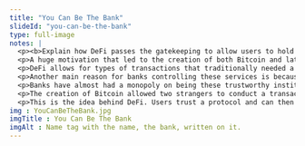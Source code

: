 ```yaml
--- 
title: "You Can Be The Bank"
slideId: "you-can-be-the-bank"
type: full-image
notes: |
  <p><b>Explain how DeFi passes the gatekeeping to allow users to hold roles that were traditionally restricted to banks. Discuss how a third party institution can create the trust needed to complete financial transactions, the tradeoff being the extra expense taken by banks for their services.</b></p>
  <p>A huge motivation that led to the creation of both Bitcoin and later DeFi has been the desire to circumvent unfair gatekeeping institutions, in this case, banks.</p>
  <p>DeFi allows for types of transactions that traditionally needed a bank to be conducted. There are a variety of reasons that these institutions were given this almost exclusive privilege. One is the liability that these banks undertake when allowing unverified actors to use their services. AML/KYC laws state that banks must verify the identity of those using their services, otherwise they are liable.</p>
  <p>Another main reason for banks controlling these services is because they were a third party institution that had the required capital. They provided value in the form of establishing trust between two other parties wanting to conduct a transaction. The economic principle of trust is simple. The less trust, the more people or institutions that have to be brought into the transaction, raising the cost for the original two parties.</p>
  <p>Banks have almost had a monopoly on being these trustworthy institutions. They also had the capital to provide banking services. Now decentralized networks have proven to be viable, especially at establishing trust through a protocol, or a set of rules that govern a network.</p>
  <p>The creation of Bitcoin allowed two strangers to conduct a transaction without the need for any entity to come in, facilitate the transaction, and take a cut of the asset or money being transferred. If banks are not needed to establish trust, and individuals have the capital that allows them to conduct transactions that were previously restricted to investment institutions, then why are banks needed?</p
  <p>This is the idea behind DeFi. Users trust a protocol and can then offer loans and other financial instruments. Trust is secured through established rules that are transparent to everybody. The technology to circumvent banks exists and is gaining rapidly, in terms of applications, money, and users.</p>
img : YouCanBeTheBank.jpg
imgTitle : You Can Be The Bank
imgAlt : Name tag with the name, the bank, written on it.
---
```

